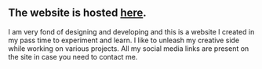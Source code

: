 ## The website is hosted <a href="https://rcht.me">here</a>.

I am very fond of designing and developing and this is a website I created in my pass time to experiment and learn. I like to unleash my creative side while working on various projects. All my social media links are present on the site in case you need to contact me.
